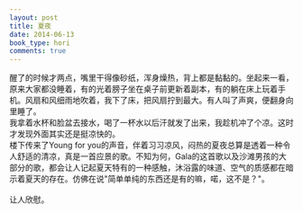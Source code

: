 ```yaml
---
layout: post
title: 夏夜
date: 2014-06-13
book_type: hori
comments: true
---
```


醒了的时候才两点，嘴里干得像砂纸，浑身燥热，背上都是黏黏的。坐起来一看，原来大家都没睡着，有的光着膀子坐在桌子前更新着副本，有的躺在床上玩着手机。风扇和风细雨地吹着，我下了床，把风扇拧到最大。有人叫了声爽，便翻身向里睡了。
<br>
我拿着水杯和脸盆去接水，喝了一杯水以后汗就发了出来，我趁机冲了个凉。这时才发现外面其实还是挺凉快的。
<br>
楼下传来了Young for you的声音，伴着习习凉风，闷热的夏夜总算是透着一种令人舒适的清凉，真是一首应景的歌。不知为何，Gala的这首歌以及沙滩男孩的大部分的歌，都会让人记起夏天特有的一种感触，沐浴露的味道、空气的质感都在暗示着夏天的存在。仿佛在说"简单单纯的东西还是有的嘛，喏，这不是？"。
<br>
<br>
让人欣慰。